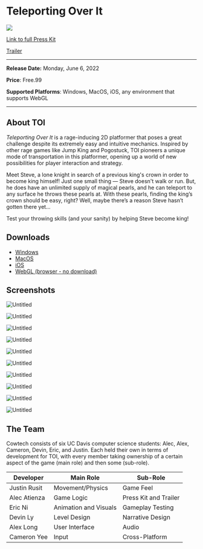# Teleporting Over It

![](https://i.imgur.com/fAg4qzS.png)

[Link to full Press Kit](https://alecf2.notion.site/Teleporting-Over-It-df778f49b67541c0b23dccb3a8397888)

[Trailer](https://www.youtube.com/watch?v=FVy8yVvT2B4)

------

**Release Date:** Monday, June 6, 2022

**Price**: Free.99

**Supported Platforms**: Windows, MacOS, iOS, any environment that supports WebGL

------

## About TOI

*Teleporting Over It* is a rage-inducing 2D platformer that poses a great challenge despite its extremely easy and intuitive mechanics. Inspired by other rage games like Jump King and Pogostuck, TOI pioneers a unique mode of transportation in this platformer, opening up a world of new possibilities for player interaction and strategy.

Meet Steve, a lone knight in search of a previous king's crown in order to become king himself! Just one small thing — Steve doesn't walk or run. But, he does have an unlimited supply of magical pearls, and he can teleport to any surface he throws these pearls at. With these pearls, finding the king’s crown should be easy, right? Well, maybe there’s a reason Steve hasn’t gotten there yet…

Test your throwing skills (and your sanity) by helping Steve become king!

## Downloads

- [Windows](https://github.com/Jalastin/ECS-189L-Project/releases/tag/windows)
- [MacOS](https://github.com/Jalastin/ECS-189L-Project/releases/tag/mac)
- [iOS](https://github.com/Jalastin/ECS-189L-Project/releases/tag/ios)
- [WebGL (browser - no download)](https://jalastin.github.io/ECS-189L-Project/)

## Screenshots

![Untitled](https://s3.us-west-2.amazonaws.com/secure.notion-static.com/6bfc4a62-a48f-426b-b83c-7a0596f99cb3/Untitled.png?X-Amz-Algorithm=AWS4-HMAC-SHA256&X-Amz-Content-Sha256=UNSIGNED-PAYLOAD&X-Amz-Credential=AKIAT73L2G45EIPT3X45%2F20220606%2Fus-west-2%2Fs3%2Faws4_request&X-Amz-Date=20220606T184406Z&X-Amz-Expires=86400&X-Amz-Signature=54cfcb7ae2127de2f3292887eff68721caba7013157a5991c347b0107725048f&X-Amz-SignedHeaders=host&response-content-disposition=filename%20%3D%22Untitled.png%22&x-id=GetObject)

![Untitled](https://s3.us-west-2.amazonaws.com/secure.notion-static.com/f90a203c-aaa1-4c3f-9932-4c6cae2e4a48/Untitled.png?X-Amz-Algorithm=AWS4-HMAC-SHA256&X-Amz-Content-Sha256=UNSIGNED-PAYLOAD&X-Amz-Credential=AKIAT73L2G45EIPT3X45%2F20220606%2Fus-west-2%2Fs3%2Faws4_request&X-Amz-Date=20220606T184427Z&X-Amz-Expires=86400&X-Amz-Signature=7aaa1fc0c586265028ae8cdb4f19d949a6ce67371bb7c592b6c0c60f6176dece&X-Amz-SignedHeaders=host&response-content-disposition=filename%20%3D%22Untitled.png%22&x-id=GetObject)

![Untitled](https://s3.us-west-2.amazonaws.com/secure.notion-static.com/2a344a77-a219-42bd-b567-8590ed00307f/Untitled.png?X-Amz-Algorithm=AWS4-HMAC-SHA256&X-Amz-Content-Sha256=UNSIGNED-PAYLOAD&X-Amz-Credential=AKIAT73L2G45EIPT3X45%2F20220606%2Fus-west-2%2Fs3%2Faws4_request&X-Amz-Date=20220606T184435Z&X-Amz-Expires=86400&X-Amz-Signature=422b3d9d0d8f76f671dc6eadc05e39bb1782d1d199e99b0d12aeed84ef7694be&X-Amz-SignedHeaders=host&response-content-disposition=filename%20%3D%22Untitled.png%22&x-id=GetObject)

![Untitled](https://s3.us-west-2.amazonaws.com/secure.notion-static.com/826b4635-f8c3-4fd1-850f-687a3e209a2c/Untitled.png?X-Amz-Algorithm=AWS4-HMAC-SHA256&X-Amz-Content-Sha256=UNSIGNED-PAYLOAD&X-Amz-Credential=AKIAT73L2G45EIPT3X45%2F20220606%2Fus-west-2%2Fs3%2Faws4_request&X-Amz-Date=20220606T184437Z&X-Amz-Expires=86400&X-Amz-Signature=6eeec34b04cf2164161c5ae9a05be4d9f4804eadc40fa6ed984bf94c0de8d63b&X-Amz-SignedHeaders=host&response-content-disposition=filename%20%3D%22Untitled.png%22&x-id=GetObject)

![Untitled](https://s3.us-west-2.amazonaws.com/secure.notion-static.com/5aafd686-811c-4d1f-999e-08106ecde1c1/Untitled.png?X-Amz-Algorithm=AWS4-HMAC-SHA256&X-Amz-Content-Sha256=UNSIGNED-PAYLOAD&X-Amz-Credential=AKIAT73L2G45EIPT3X45%2F20220606%2Fus-west-2%2Fs3%2Faws4_request&X-Amz-Date=20220606T184440Z&X-Amz-Expires=86400&X-Amz-Signature=c7e52d3770b1cfeb51159a7acf044705753bde6fe64f57b585e54d49074f198f&X-Amz-SignedHeaders=host&response-content-disposition=filename%20%3D%22Untitled.png%22&x-id=GetObject)

![Untitled](https://s3.us-west-2.amazonaws.com/secure.notion-static.com/f80d9079-ab2d-45d4-b846-1bd0386b0d94/Untitled.png?X-Amz-Algorithm=AWS4-HMAC-SHA256&X-Amz-Content-Sha256=UNSIGNED-PAYLOAD&X-Amz-Credential=AKIAT73L2G45EIPT3X45%2F20220606%2Fus-west-2%2Fs3%2Faws4_request&X-Amz-Date=20220606T184442Z&X-Amz-Expires=86400&X-Amz-Signature=29c3ee85b6e8a03cabd28094f04268578cfde829000524dddf22f20f93efad9b&X-Amz-SignedHeaders=host&response-content-disposition=filename%20%3D%22Untitled.png%22&x-id=GetObject)

![Untitled](https://s3.us-west-2.amazonaws.com/secure.notion-static.com/850fa35c-e8f5-43c1-a2eb-4105500c3aab/Untitled.png?X-Amz-Algorithm=AWS4-HMAC-SHA256&X-Amz-Content-Sha256=UNSIGNED-PAYLOAD&X-Amz-Credential=AKIAT73L2G45EIPT3X45%2F20220606%2Fus-west-2%2Fs3%2Faws4_request&X-Amz-Date=20220606T184443Z&X-Amz-Expires=86400&X-Amz-Signature=7e44badff2dc82d80f49ca48b779472c69f19bbecac1d5546fb30e0f38430728&X-Amz-SignedHeaders=host&response-content-disposition=filename%20%3D%22Untitled.png%22&x-id=GetObject)

![Untitled](https://s3.us-west-2.amazonaws.com/secure.notion-static.com/dbcad9a0-c33a-40af-b405-d3c4efba43f9/Untitled.png?X-Amz-Algorithm=AWS4-HMAC-SHA256&X-Amz-Content-Sha256=UNSIGNED-PAYLOAD&X-Amz-Credential=AKIAT73L2G45EIPT3X45%2F20220606%2Fus-west-2%2Fs3%2Faws4_request&X-Amz-Date=20220606T184444Z&X-Amz-Expires=86400&X-Amz-Signature=9eac1de8021e5208782e13dce9f50b8abf25191f3909a0404cb5bd711ffb4a5f&X-Amz-SignedHeaders=host&response-content-disposition=filename%20%3D%22Untitled.png%22&x-id=GetObject)

![Untitled](https://s3.us-west-2.amazonaws.com/secure.notion-static.com/627d8078-5c3a-46d7-a492-0d5152545eb2/Untitled.png?X-Amz-Algorithm=AWS4-HMAC-SHA256&X-Amz-Content-Sha256=UNSIGNED-PAYLOAD&X-Amz-Credential=AKIAT73L2G45EIPT3X45%2F20220606%2Fus-west-2%2Fs3%2Faws4_request&X-Amz-Date=20220606T184445Z&X-Amz-Expires=86400&X-Amz-Signature=7cbf250c59bfcf2b5e639ca4ad9ad748c8d1003259c1efd118b74ff7f05c1b0a&X-Amz-SignedHeaders=host&response-content-disposition=filename%20%3D%22Untitled.png%22&x-id=GetObject)

![Untitled](https://s3.us-west-2.amazonaws.com/secure.notion-static.com/cf133d6d-ecc2-46ea-84d7-72ef8acc9de2/Untitled.png?X-Amz-Algorithm=AWS4-HMAC-SHA256&X-Amz-Content-Sha256=UNSIGNED-PAYLOAD&X-Amz-Credential=AKIAT73L2G45EIPT3X45%2F20220606%2Fus-west-2%2Fs3%2Faws4_request&X-Amz-Date=20220606T184446Z&X-Amz-Expires=86400&X-Amz-Signature=103593f858f4e8e9ae088a9b99440d81676b098a353f489edaccd0c2b2690495&X-Amz-SignedHeaders=host&response-content-disposition=filename%20%3D%22Untitled.png%22&x-id=GetObject)

## The Team

Cowtech consists of six UC Davis computer science students: Alec, Alex, Cameron, Devin, Eric, and Justin. Each held their own in terms of development for TOI, with every member taking ownership of a certain aspect of the game (main role) and then some (sub-role).

| Developer    | Main Role             | Sub-Role              |
| ------------ | --------------------- | --------------------- |
| Justin Rusit | Movement/Physics      | Game Feel             |
| Alec Atienza | Game Logic            | Press Kit and Trailer |
| Eric Ni      | Animation and Visuals | Gameplay Testing      |
| Devin Ly     | Level Design          | Narrative Design      |
| Alex Long    | User Interface        | Audio                 |
| Cameron Yee  | Input                 | Cross-Platform        |